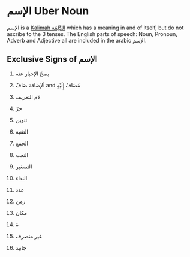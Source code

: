 # الإسم Uber Noun

الإسم is a [Kalimah الكَلِمَة](/reference/nahw/kalimah/) which has a meaning in and of itself, but do not ascribe to the 3 tenses. The English parts of speech: Noun, Pronoun, Adverb and Adjective all are included in the arabic الإسم. 


## Exclusive Signs of الإسم

1. يصحّ الإخبار عنه

2. ألإضافة ضَافٌ and مُضَافٌ إِلَيْهِ 

3. لام التعريف

4. جرّ

5. تنوين
 
6. التثنية 

7. الجمع

8. النعت

9. التصغير

10. النداء

11. عدد

12. زمن

13. مكان

14. ة

15. غیر منصرف

16. جامِد
